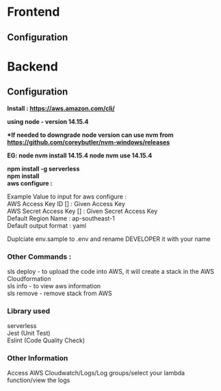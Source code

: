 <h1>Frontend</h1>

<h2>Configuration</h2> 

<h1>Backend</h1>

<h2>Configuration</h2> 

<b>Install : https://aws.amazon.com/cli/ <br>
    
using node - version 14.15.4

*If needed to downgrade node version can use nvm from https://github.com/coreybutler/nvm-windows/releases

EG: node nvm install 14.15.4
    node nvm use 14.15.4
    
npm install -g serverless <br>
npm install <br>
aws configure : <br></b>

Example Value to input for aws configure :<br>
AWS Access Key ID [] : Given Access Key <br>
AWS Secret Access Key [] : Given Secret Access Key <br>
Default Region Name : ap-southeast-1 <br>
Default output format : yaml <br>

Duplciate env.sample to .env and rename DEVELOPER it with your name

<h3> Other Commands :</h3>
sls deploy  - to upload the code into AWS, it will create a stack in the AWS Cloudformation <br>
sls info    - to view aws information <br>
sls remove  - remove stack from AWS <br>

<h3>Library used </h3>
    
serverless <br>
Jest (Unit Test) <br>
Eslint (Code Quality Check) <br>

<h3>Other Information </h3>
Access AWS  Cloudwatch/Logs/Log groups/select your lambda function/view the logs <br>
